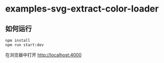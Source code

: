 # examples-svg-extract-color-loader

## 如何运行

```shell
npm install
npm run start:dev
```

在浏览器中打开 <http://localhost:4000>
